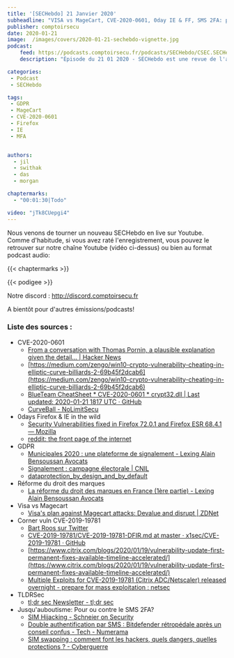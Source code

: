 ```yaml
---
title: '[SECHebdo] 21 Janvier 2020'
subheadline: "VISA vs MageCart, CVE-2020-0601, 0day IE & FF, SMS 2FA: pour ou contre ?, Droit des marques, CornerVuln, TL;DR Sec, etc."
publisher: comptoirsecu
date: 2020-01-21
image:  /images/covers/2020-01-21-sechebdo-vignette.jpg
podcast:
    feed: https://podcasts.comptoirsecu.fr/podcasts/SECHebdo/CSEC.SECHebdo.2020-01-21.m4a
    description: "Épisode du 21 01 2020 - SECHebdo est une revue de l'actualité cybersécurité réalisée en live sur Youtube, généralement le mardi soir."

categories:
 - Podcast
 - SECHebdo

tags:
 - GDPR
 - MageCart
 - CVE-2020-0601
 - Firefox
 - IE
 - MFA


authors:
  - jil
  - swithak
  - das
  - morgan

chaptermarks:
  - "00:01:30|Todo"

video: "jTk8CUepgi4"
---
```


Nous venons de tourner un nouveau SECHebdo en live sur Youtube. Comme d'habitude, si vous avez raté l'enregistrement, vous pouvez le retrouver sur notre chaîne Youtube (vidéo ci-dessus) ou bien au format podcast audio:

{{< chaptermarks >}}

{{< podigee >}}

Notre discord : <http://discord.comptoirsecu.fr>

A bientôt pour d'autres émissions/podcasts!

### Liste des sources :

*  CVE-2020-0601
	* [From a conversation with Thomas Pornin, a plausible explanation given the detail... | Hacker News](https://news.ycombinator.com/item?id=22048619)
	* [https://medium.com/zengo/win10-crypto-vulnerability-cheating-in-elliptic-curve-billiards-2-69b45f2dcab6](https://medium.com/zengo/win10-crypto-vulnerability-cheating-in-elliptic-curve-billiards-2-69b45f2dcab6)
	* [BlueTeam CheatSheet * CVE-2020-0601 * crypt32.dll | Last updated: 2020-01-21 1817 UTC · GitHub](https://gist.github.com/SwitHak/62fa7f8df378cae3a459670e3a18742d)
	* [CurveBall - NoLimitSecu](https://www.nolimitsecu.fr/curveball/)
*  0days Firefox & IE in the wild
	* [Security Vulnerabilities fixed in Firefox 72.0.1 and Firefox ESR 68.4.1 — Mozilla](https://www.mozilla.org/en-US/security/advisories/mfsa2020-03/)
	* [reddit: the front page of the internet](https://www.reddit.com/r/blueteamsec/comments/equ1hq/cve20200674_microsoft_internet_explorer_0day/)
*  GDPR
	* [Municipales 2020 : une plateforme de signalement - Lexing Alain Bensoussan Avocats](https://www.alain-bensoussan.com/avocats/municipales-2020-une-plateforme-de-signalement/2020/01/17/)
	* [Signalement : campagne électorale | CNIL](https://www.cnil.fr/fr/webform/signalement-campagne-electorale)
	* [dataprotection_by_design_and_by_default](https://edpb.europa.eu/sites/edpb/files/consultation/edpb_guidelines_201904_dataprotection_by_design_and_by_default.pdf)
*  Réforme du droit des marques
	* [La réforme du droit des marques en France (1ère partie) - Lexing Alain Bensoussan Avocats](https://www.alain-bensoussan.com/avocats/la-reforme-du-droit-des-marques-en-france-1ere-partie/2020/01/16/)
*  Visa vs Magecart
	* [Visa's plan against Magecart attacks: Devalue and disrupt | ZDNet](https://www.zdnet.com/article/visas-plan-against-magecart-attacks-devalue-and-disrupt/)
*  Corner vuln CVE-2019-19781
	* [Bart Roos sur Twitter](https://twitter.com/Bartr00s/status/1219008357744377856?s=20)
	* [CVE-2019-19781/CVE-2019-19781-DFIR.md at master · x1sec/CVE-2019-19781 · GitHub](https://github.com/x1sec/CVE-2019-19781/blob/master/CVE-2019-19781-DFIR.md)
	* [https://www.citrix.com/blogs/2020/01/19/vulnerability-update-first-permanent-fixes-available-timeline-accelerated/](https://www.citrix.com/blogs/2020/01/19/vulnerability-update-first-permanent-fixes-available-timeline-accelerated/)
	* [Multiple Exploits for CVE-2019-19781 (Citrix ADC/Netscaler) released overnight - prepare for mass exploitation : netsec](https://www.reddit.com/r/netsec/comments/en4mmo/multiple_exploits_for_cve201919781_citrix/)
*  TLDRSec
	* [tl;dr sec Newsletter - tl;dr sec](https://tldrsec.com/)
* Jusqu'auboutisme: Pour ou contre le SMS 2FA?
	* [SIM Hijacking - Schneier on Security](https://www.schneier.com/blog/archives/2020/01/sim_hijacking.html)
	* [Double authentification par SMS : Bitdefender rétropédale après un conseil confus - Tech - Numerama](https://www.numerama.com/tech/600718-double-authentification-par-sms-bitdefender-retropedale-apres-un-conseil-confus.html/amp)
	* [SIM swapping : comment font les hackers, quels dangers, quelles protections ? - Cyberguerre](https://cyberguerre.numerama.com/2257-sim-swapping-comment-font-les-hackers-quels-dangers-quelles-protections.html)
